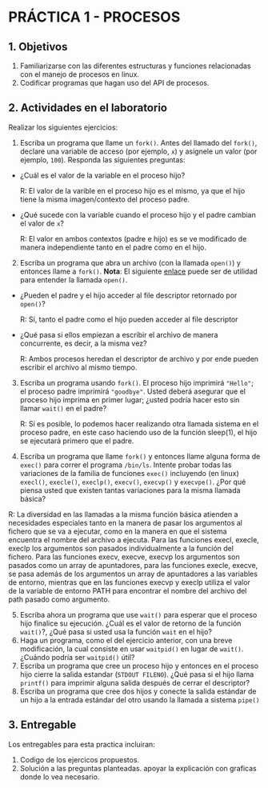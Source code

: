# PRÁCTICA 1 - PROCESOS #

## 1. Objetivos ##
1. Familiarizarse con las diferentes estructuras y funciones relacionadas con el manejo de procesos en linux.
2. Codificar programas que hagan uso del API de procesos.

## 2. Actividades en el laboratorio ##

Realizar los siguientes ejercicios:

1. Escriba un programa que llame un ```fork()```. Antes del llamado del ```fork()```, declare una variable de acceso (por ejemplo, ```x```) y asígnele un valor (por ejemplo, ```100```). Responda las siguientes preguntas:
  * ¿Cuál es el valor de la variable en el proceso hijo?
    
    R: El valor de la varible en el proceso hijo es el mismo, ya que el hijo tiene la misma imagen/contexto del proceso padre.
  * ¿Qué sucede con la variable cuando el proceso hijo y el padre cambian el valor de ```x```?
  
    R: El valor en ambos contextos (padre e hijo) es se ve modificado de manera independiente tanto en el padre como en el hijo.
2. Escriba un programa que abra un archivo (con la llamada ```open()```) y entonces llame a ```fork()```. **Nota**: El siguiente [enlace](https://www.geeksforgeeks.org/input-output-system-calls-c-create-open-close-read-write/) puede ser de utilidad para entender la llamada ```open()```.
  * ¿Pueden el padre y el hijo acceder al file descriptor retornado por ```open()```?
  
    R: Sí, tanto el padre como el hijo pueden acceder al file descriptor
  
  * ¿Qué pasa si ellos empiezan a escribir el archivo de manera concurrente, es decir, a la misma vez?
  
    R: Ambos procesos heredan el descriptor de archivo y por ende pueden escribir el archivo al mismo tiempo.
3. Escriba un programa usando ```fork()```. El proceso hijo imprimirá ```"Hello"```; el proceso padre imprimirá ```"goodbye"```. Usted deberá asegurar que el proceso hijo imprima en primer lugar; ¿usted podría hacer esto sin llamar ```wait()``` en el padre?

   R: Sí es posible, lo podemos hacer realizando otra llamada sistema en el proceso padre, en este caso haciendo uso de la función sleep(1), el hijo se ejecutará primero que el padre.
4. Escriba un programa que llame ```fork()``` y entonces llame alguna forma de ```exec()``` para correr el programa ```/bin/ls```. Intente probar todas las variaciones de la familia de funciones ```exec()``` incluyendo (en linux) ```execl()```, ```execle()```, ```execlp()```, ```execv()```, ```execvp()``` y ```execvpe()```. ¿Por qué piensa usted que existen tantas variaciones para la misma llamada básica?

  R: La diversidad en las llamadas a la misma función básica atienden a necesidades especiales tanto en la manera de pasar los argumentos al fichero que se va a ejecutar, como en la manera en que el sistema encuentra el nombre del archivo a ejecuta. Para las funciones execl, execle, execlp los argumentos son pasados individualmente a la función del fichero. Para las funciones execv, execve, execvp los argumentos son pasados como un array de apuntadores, para las funciones execle, execve, se pasa además de los argumentos un array de apuntadores a las variables de entorno, mientras que en las funciones execvp y execlp utiliza el valor de la variable de entorno PATH para encontrar el nombre del archivo del path pasado como argumento.

5. Escriba ahora un programa que use ```wait()``` para esperar que el proceso hijo finalice su ejecución. ¿Cuál es el valor de retorno de la función ```wait()```?, ¿Qué pasa si usted usa la función ```wait``` en el hijo?
6. Haga un programa, como el del ejercicio anterior, con una breve modificación, la cual consiste en usar ```waitpid()``` en lugar de ```wait()```. ¿Cuándo podría ser ```waitpid()``` útil?
7. Escriba un programa que cree un proceso hijo y entonces en el proceso hijo cierre la salida estandar (```STDOUT FILENO```). ¿Qué pasa si el hijo llama ```printf()``` para imprimir alguna salida después de cerrar el descriptor?
8. Escriba un programa que cree dos hijos y conecte la salida estándar de un hijo a la entrada estándar del otro usando la llamada a sistema ```pipe()```

## 3. Entregable ##

Los entregables para esta practica incluiran:
1. Codigo de los ejercicos propuestos.
2. Solución a las preguntas planteadas. apoyar la explicación con graficas donde lo vea necesario.
